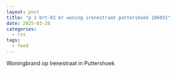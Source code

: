 ```yaml
---
layout: post
title: "p 1 brt-02 br woning irenestraat puttershoek 186031"
date: 2025-03-28
categories: 
  - rss
tags: 
  - feed
---
```


Woningbrand op Irenestraat in Puttershoek
